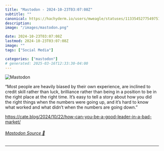 ```yaml
---
title: "Mastodon - 2024-10-23T03:07:08Z"
subtitle: ""
canonical: https://hachyderm.io/users/mweagle/statuses/113354527754975199
description:
image: "/images/mastodon.png"

date: 2024-10-23T03:07:08Z
lastmod: 2024-10-23T03:07:08Z
image: ""
tags: ["Social Media"]

categories: ["mastodon"]
# generated: 2025-03-16T12:33:30-04:00
---
```

![Mastodon](/images/mastodon.png)

<p>“Most people are heavily biased by their own experience, are inclined to credit skill rather than luck, brilliance rather than being in a position to be in the right place at the right time. It’s easy to tell a story about how you did the right things when the numbers were going up, and it’s hard to know what worked and what didn’t when the numbers are going down.”</p><p><a href="https://cate.blog/2024/10/22/how-can-you-be-a-good-leader-in-a-bad-market/" target="_blank" rel="nofollow noopener noreferrer" translate="no"><span class="invisible">https://</span><span class="ellipsis">cate.blog/2024/10/22/how-can-y</span><span class="invisible">ou-be-a-good-leader-in-a-bad-market/</span></a></p>


###### [Mastodon Source 🐘](https://hachyderm.io/@mweagle/113354527754975199)

___

